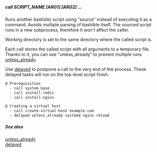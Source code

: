 ##### call SCRIPT_NAME [ARG1] [ARG2] ...

Runs another bash(ile) script using "source" instead of executing it as a command. Avoids multiple parsing of bashible itself. 
The sourced script runs in a new subprocess, therefore it won't affect the caller.

Working directory is set to the same directory where the called script is.

Each call stores the called script with all arguments to a temporary file. Thanks to it, you can use "unless_already" to prevent 
multiple runs [unless_already](unless_already.md).

Use [delayed](delayed.md) to postpone a call to the very end of the process. These delayed tasks will run on the top-level script finish.

```bash
@ Prerequisities
  - call system_base
  - call install-redis
  - call install-nginx

@ Creating a virtual host
  - call create-virtual-host example.com
  - delayed unless_already systemd nginx reload
```

##### See also

[unless_already](unless_already.md)  
[delayed](delayed.md)  

